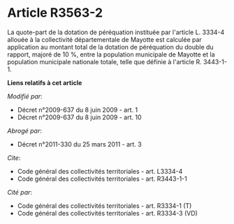 # Article R3563-2

La quote-part de la dotation de péréquation instituée par l'article L. 3334-4 allouée à la collectivité départementale de
Mayotte est calculée par application au montant total de la dotation de péréquation du double du rapport, majoré de 10 %,
entre la population municipale de Mayotte et la population municipale nationale totale, telle que définie à l'article R.
3443-1-1.

**Liens relatifs à cet article**

_Modifié par_:

  - Décret n°2009-637 du 8 juin 2009 - art. 1
  - Décret n°2009-637 du 8 juin 2009 - art. 10

_Abrogé par_:

  - Décret n°2011-330 du 25 mars 2011 - art. 3

_Cite_:

  - Code général des collectivités territoriales - art. L3334-4
  - Code général des collectivités territoriales - art. R3443-1-1

_Cité par_:

  - Code général des collectivités territoriales - art. R3334-1 (T)
  - Code général des collectivités territoriales - art. R3334-3 (VD)
